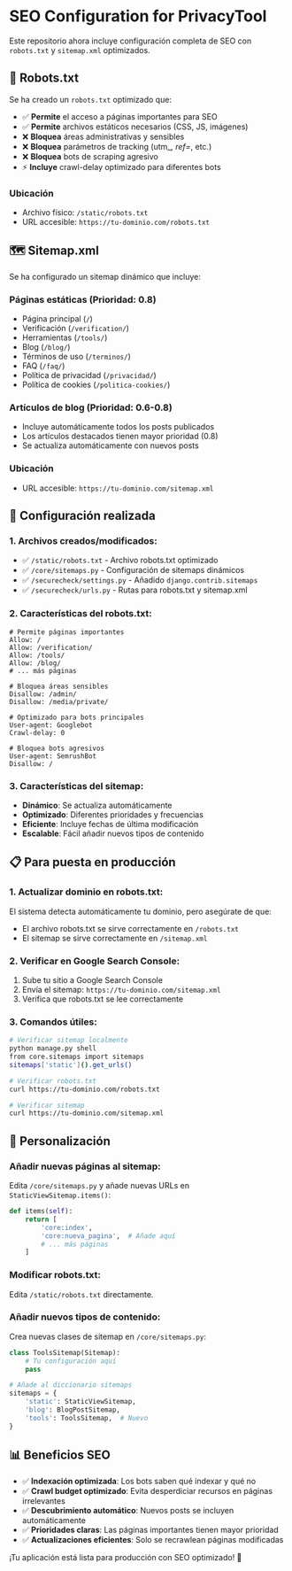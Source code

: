 # SEO Configuration for PrivacyTool

Este repositorio ahora incluye configuración completa de SEO con `robots.txt` y `sitemap.xml` optimizados.

## 🤖 Robots.txt

Se ha creado un `robots.txt` optimizado que:

- ✅ **Permite** el acceso a páginas importantes para SEO
- ✅ **Permite** archivos estáticos necesarios (CSS, JS, imágenes)
- ❌ **Bloquea** áreas administrativas y sensibles
- ❌ **Bloquea** parámetros de tracking (utm_*, ref=*, etc.)
- ❌ **Bloquea** bots de scraping agresivo
- ⚡ **Incluye** crawl-delay optimizado para diferentes bots

### Ubicación
- Archivo físico: `/static/robots.txt`
- URL accesible: `https://tu-dominio.com/robots.txt`

## 🗺️ Sitemap.xml

Se ha configurado un sitemap dinámico que incluye:

### Páginas estáticas (Prioridad: 0.8)
- Página principal (`/`)
- Verificación (`/verification/`)
- Herramientas (`/tools/`)
- Blog (`/blog/`)
- Términos de uso (`/terminos/`)
- FAQ (`/faq/`)
- Política de privacidad (`/privacidad/`)
- Política de cookies (`/politica-cookies/`)

### Artículos de blog (Prioridad: 0.6-0.8)
- Incluye automáticamente todos los posts publicados
- Los artículos destacados tienen mayor prioridad (0.8)
- Se actualiza automáticamente con nuevos posts

### Ubicación
- URL accesible: `https://tu-dominio.com/sitemap.xml`

## 🚀 Configuración realizada

### 1. Archivos creados/modificados:

- ✅ `/static/robots.txt` - Archivo robots.txt optimizado
- ✅ `/core/sitemaps.py` - Configuración de sitemaps dinámicos
- ✅ `/securecheck/settings.py` - Añadido `django.contrib.sitemaps`
- ✅ `/securecheck/urls.py` - Rutas para robots.txt y sitemap.xml

### 2. Características del robots.txt:

```
# Permite páginas importantes
Allow: /
Allow: /verification/
Allow: /tools/
Allow: /blog/
# ... más páginas

# Bloquea áreas sensibles
Disallow: /admin/
Disallow: /media/private/

# Optimizado para bots principales
User-agent: Googlebot
Crawl-delay: 0

# Bloquea bots agresivos
User-agent: SemrushBot
Disallow: /
```

### 3. Características del sitemap:

- **Dinámico**: Se actualiza automáticamente
- **Optimizado**: Diferentes prioridades y frecuencias
- **Eficiente**: Incluye fechas de última modificación
- **Escalable**: Fácil añadir nuevos tipos de contenido

## 📋 Para puesta en producción

### 1. Actualizar dominio en robots.txt:
El sistema detecta automáticamente tu dominio, pero asegúrate de que:
- El archivo robots.txt se sirve correctamente en `/robots.txt`
- El sitemap se sirve correctamente en `/sitemap.xml`

### 2. Verificar en Google Search Console:
1. Sube tu sitio a Google Search Console
2. Envía el sitemap: `https://tu-dominio.com/sitemap.xml`
3. Verifica que robots.txt se lee correctamente

### 3. Comandos útiles:

```bash
# Verificar sitemap localmente
python manage.py shell
from core.sitemaps import sitemaps
sitemaps['static']().get_urls()

# Verificar robots.txt
curl https://tu-dominio.com/robots.txt

# Verificar sitemap
curl https://tu-dominio.com/sitemap.xml
```

## 🔧 Personalización

### Añadir nuevas páginas al sitemap:
Edita `/core/sitemaps.py` y añade nuevas URLs en `StaticViewSitemap.items()`:

```python
def items(self):
    return [
        'core:index',
        'core:nueva_pagina',  # Añade aquí
        # ... más páginas
    ]
```

### Modificar robots.txt:
Edita `/static/robots.txt` directamente.

### Añadir nuevos tipos de contenido:
Crea nuevas clases de sitemap en `/core/sitemaps.py`:

```python
class ToolsSitemap(Sitemap):
    # Tu configuración aquí
    pass

# Añade al diccionario sitemaps
sitemaps = {
    'static': StaticViewSitemap,
    'blog': BlogPostSitemap,
    'tools': ToolsSitemap,  # Nuevo
}
```

## 📊 Beneficios SEO

- ✅ **Indexación optimizada**: Los bots saben qué indexar y qué no
- ✅ **Crawl budget optimizado**: Evita desperdiciar recursos en páginas irrelevantes
- ✅ **Descubrimiento automático**: Nuevos posts se incluyen automáticamente
- ✅ **Prioridades claras**: Las páginas importantes tienen mayor prioridad
- ✅ **Actualizaciones eficientes**: Solo se recrawlean páginas modificadas

¡Tu aplicación está lista para producción con SEO optimizado! 🎉